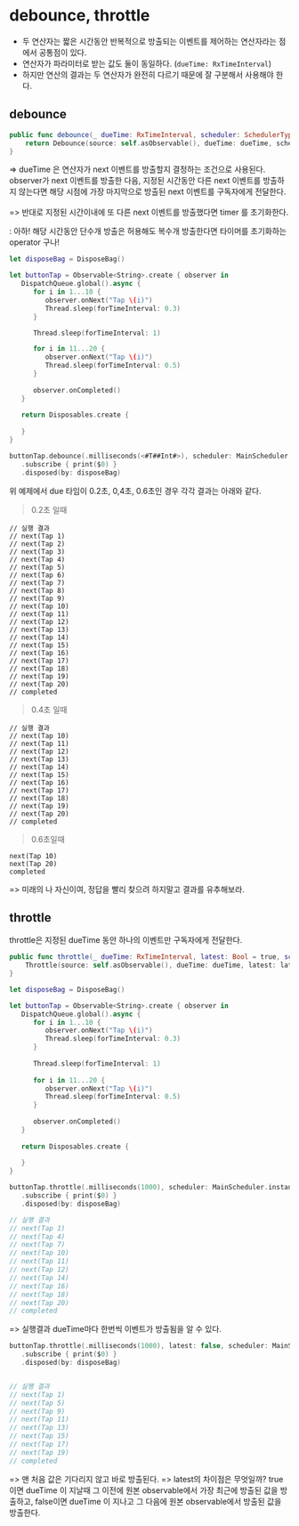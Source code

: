 # debounce, throttle

* 두 연산자는 짧은 시간동안 반복적으로 방출되는 이벤트를 제어하는 연산자라는 점에서 공통점이 있다.
* 연산자가 파라미터로 받는 값도 둘이 동일하다. (`dueTime: RxTimeInterval`)
* 하지만 연산의 결과는 두 연산자가 완전히 다르기 때문에 잘 구분해서 사용해야 한다.

## debounce

```swift
public func debounce(_ dueTime: RxTimeInterval, scheduler: SchedulerType) -> Observable<Element> {
    return Debounce(source: self.asObservable(), dueTime: dueTime, scheduler: scheduler) 
}
```
=> dueTime 은 연산자가 next 이벤트를 방출할지 결정하는 조건으로 사용된다. observer가 next 이벤트를 방출한 다음, 지정된 시간동안  다른 next 이벤트를 방출하지 않는다면 해당 시점에 가장 마지막으로 방출된 next 이벤트를 구독자에게 전달한다.  
<br>=> 반대로 지정된 시간이내에 또 다른 next 이벤트를 방출했다면 timer 를 초기화한다.  


: 아하! 해당 시간동안 단수개 방출은 허용해도 복수개 방출한다면 타이머를 초기화하는 operator 구나! 

```swift
let disposeBag = DisposeBag()

let buttonTap = Observable<String>.create { observer in
   DispatchQueue.global().async {
      for i in 1...10 {
         observer.onNext("Tap \(i)")
         Thread.sleep(forTimeInterval: 0.3)
      }

      Thread.sleep(forTimeInterval: 1)

      for i in 11...20 {
         observer.onNext("Tap \(i)")
         Thread.sleep(forTimeInterval: 0.5)
      }
      
      observer.onCompleted()
   }
   
   return Disposables.create {
      
   }
}

buttonTap.debounce(.milliseconds(<#T##Int#>), scheduler: MainScheduler.instance)
   .subscribe { print($0) }
   .disposed(by: disposeBag)
```

위 예제에서 due 타임이 0.2초, 0,4초, 0.6초인 경우 각각 결과는 아래와 같다.

> 0.2초 일때

```
// 실행 결과
// next(Tap 1)
// next(Tap 2)
// next(Tap 3)
// next(Tap 4)
// next(Tap 5)
// next(Tap 6)
// next(Tap 7)
// next(Tap 8)
// next(Tap 9)
// next(Tap 10)
// next(Tap 11)
// next(Tap 12)
// next(Tap 13)
// next(Tap 14)
// next(Tap 15)
// next(Tap 16)
// next(Tap 17)
// next(Tap 18)
// next(Tap 19)
// next(Tap 20)
// completed
```

> 0.4초 일때

```
// 실행 결과
// next(Tap 10)
// next(Tap 11)
// next(Tap 12)
// next(Tap 13)
// next(Tap 14)
// next(Tap 15)
// next(Tap 16)
// next(Tap 17)
// next(Tap 18)
// next(Tap 19)
// next(Tap 20)
// completed
```

> 0.6초일때 

```
next(Tap 10)
next(Tap 20)
completed
```

=> 미래의 나 자신이여, 정답을 빨리 찾으려 하지말고 결과를 유추해보라.

## throttle

throttle은 지정된 dueTime 동안 하나의 이벤트만 구독자에게 전달한다. 

```swift
public func throttle(_ dueTime: RxTimeInterval, latest: Bool = true, scheduler: SchedulerType) -> Observable<Element> {
    Throttle(source: self.asObservable(), dueTime: dueTime, latest: latest, scheduler: scheduler)
}
```

```swift
let disposeBag = DisposeBag()

let buttonTap = Observable<String>.create { observer in
   DispatchQueue.global().async {
      for i in 1...10 {
         observer.onNext("Tap \(i)")
         Thread.sleep(forTimeInterval: 0.3)
      }
      
      Thread.sleep(forTimeInterval: 1)
      
      for i in 11...20 {
         observer.onNext("Tap \(i)")
         Thread.sleep(forTimeInterval: 0.5)
      }
      
      observer.onCompleted()
   }
   
   return Disposables.create {
      
   }
}

buttonTap.throttle(.milliseconds(1000), scheduler: MainScheduler.instance)
   .subscribe { print($0) }
   .disposed(by: disposeBag)

// 실행 결과
// next(Tap 1)
// next(Tap 4)
// next(Tap 7)
// next(Tap 10)
// next(Tap 11)
// next(Tap 12)
// next(Tap 14)
// next(Tap 16)
// next(Tap 18)
// next(Tap 20)
// completed
```
=> 실행결과 dueTime마다 한번씩 이벤트가 방출됨을 알 수 있다. 


```swift
buttonTap.throttle(.milliseconds(1000), latest: false, scheduler: MainScheduler.instance)
   .subscribe { print($0) }
   .disposed(by: disposeBag)


// 실행 결과 
// next(Tap 1)
// next(Tap 5)
// next(Tap 9)
// next(Tap 11)
// next(Tap 13)
// next(Tap 15)
// next(Tap 17)
// next(Tap 19)
// completed

```
=> 맨 처음 값은 기다리지 않고 바로 방출된다. 
=> latest의 차이점은 무엇일까? true이면 dueTime 이 지날때 그 이전에 원본 observable에서 가장 최근에 방출된 값을 방출하고, false이면 dueTime 이 지나고 그 다음에 원본 observable에서 방출된 값을 방출한다. 